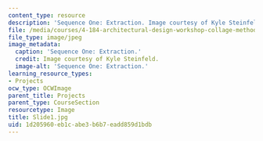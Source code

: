 ```yaml
---
content_type: resource
description: 'Sequence One: Extraction. Image courtesy of Kyle Steinfeld.'
file: /media/courses/4-184-architectural-design-workshop-collage-method-and-form-spring-2004/1d205960eb1cabe3b6b7eadd859d1bdb_Slide1.jpg
file_type: image/jpeg
image_metadata:
  caption: 'Sequence One: Extraction.'
  credit: Image courtesy of Kyle Steinfeld.
  image-alt: 'Sequence One: Extraction.'
learning_resource_types:
- Projects
ocw_type: OCWImage
parent_title: Projects
parent_type: CourseSection
resourcetype: Image
title: Slide1.jpg
uid: 1d205960-eb1c-abe3-b6b7-eadd859d1bdb
---
```

